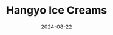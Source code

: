---  
layout: startup_page  
title: "Hangyo Ice Creams"  
id: "hangyo.in"  
permalink: "/hangyoicecreamshangyo.in08222024/"  
website: "https://www.hangyo.in/"  
funding_round: ""  
funding_amount: "$25M"  
investors: "Faering Capital"  
about: "Hangyo Ice Creams is a popular South Indian ice cream brand offering a variety of flavors and formats, including kulfis, cups, and sorbets. The company boasts a strong distribution network with nearly 350 distributors and over 30,000 retailers across multiple states in India. Hangyo manufactures 1.2 lakh liters of ice cream daily."  
markets: "Food and Beverage, Consumer Goods, Food Processing, Hospitality"  
hq: "Mangalore, Karnataka, India"  
founded_year: "2002"  
linkedin: "https://www.linkedin.com/company/hangyo-icecreams-pvt-ltd-"  
twitter: "https://twitter.com/HangyoIceCreams"  
instagram: ""  
facebook: "https://www.facebook.com/hangyoicecream"  
crunchbase: "https://www.crunchbase.com/organization/hangyo"  
pitchbook: ""  

date_display: "22-Aug-2024"  
date: "2024-08-22"

# SEO Optimization  
meta_title: "Hangyo Ice Creams -  Funding ($25M)"  
meta_description: "Hangyo Ice Creams, Hangyo Ice Creams is a popular South Indian ice cream brand offering a variety of flavors and formats, including kulfis, cups, and sorbets. The compan..."  
meta_keywords: "Hangyo Ice Creams, Food and Beverage, Consumer Goods, Food Processing, Hospitality,  funding"  
canonical_url: "https://startup.projectstartups.com/hangyoicecreamshangyo.in08222024/"  
---